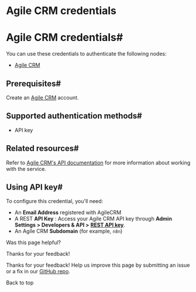 # Agile CRM credentials

[ ](https://github.com/n8n-io/n8n-docs/edit/main/docs/integrations/builtin/credentials/agilecrm.md "Edit this page")

# Agile CRM credentials#

You can use these credentials to authenticate the following nodes:

  * [Agile CRM](../../app-nodes/n8n-nodes-base.agilecrm/)



## Prerequisites#

Create an [Agile CRM](https://www.agilecrm.com/) account.

## Supported authentication methods#

  * API key



## Related resources#

Refer to [Agile CRM's API documentation](https://www.agilecrm.com/api) for more information about working with the service.

## Using API key#

To configure this credential, you'll need:

  * An **Email Address** registered with AgileCRM
  * A REST **API Key** : Access your Agile CRM API key through **Admin Settings > Developers & API >** [**REST API key**](https://github.com/agilecrm/rest-api?tab=readme-ov-file#api-key).
  * An Agile CRM **Subdomain** (for example, `n8n`)

Was this page helpful? 

Thanks for your feedback! 

Thanks for your feedback! Help us improve this page by submitting an issue or a fix in our [GitHub repo](https://github.com/n8n-io/n8n-docs). 

Back to top 
